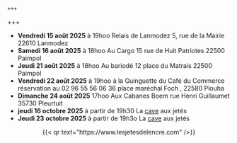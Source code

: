     +++
+++

- **Vendredi 15 août 2025** à 19hoo Relais de Lanmodez 5, rue de la Mairie 22610 Lanmodez
- **Samedi 16 août 2025** à 18hoo Au Cargo 15 rue de Huit Patriotes 22500 Paimpol
- **Jeudi 21 août 2025** à 18hoo Au bariodé 12 place du Matrais 22500 Paimpol
- **Vendredi 22 août 2025** à 19hoo à la Guinguette du Café du Commerce réservation au 02 96 55 56 06 36 place maréchal Foch , 22580 Plouha
- **Dimanche 24 août 2025** 17hoo Aux Cabanes Boem rue Henri  Guillaumet 35730 Pleurtuit
- **jeudi 16 octobre 2025** à partir de 19h30 La [cave](cave) aux jetés
- **Jeudi 23 octobre 2025** à partir de 19h3o La [cave](cave) aux jetés


<center>{{< qr text="https://www.lesjetesdelencre.com" />}}</center>


